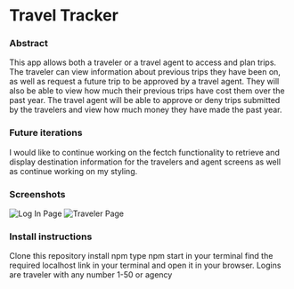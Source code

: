 # Travel Tracker

### Abstract
This app allows both a traveler or a travel agent to access and plan trips. The traveler can view information about previous trips they have been on, as well as request a future trip to be approved by a travel agent. They will also be able to view how much their previous trips have cost them over the past year. The travel agent will be able to approve or deny trips submitted by the travelers and view how much money they have made the past year.

### Future iterations 
I would like to continue working on the fectch functionality to retrieve and display destination information for the travelers and agent screens as well as continue working on my styling.

### Screenshots
![Log In Page](https://user-images.githubusercontent.com/54754467/75842644-22defe00-5d8e-11ea-8b1f-09fd5b4afeab.png)
![Traveler Page](https://user-images.githubusercontent.com/54754467/75842696-486c0780-5d8e-11ea-9448-833c7ac23513.png)


### Install instructions
Clone this repository
install npm
type npm start in your terminal
find the required localhost link in your terminal and open it in your browser.
Logins are traveler with any number 1-50 or agency
